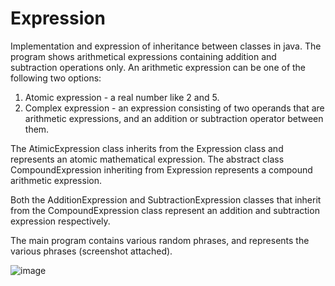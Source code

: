 # Expression
Implementation and expression of inheritance between classes in java.
The program shows arithmetical expressions containing addition and subtraction operations only.
An arithmetic expression can be one of the following two options:
1. Atomic expression - a real number like 2 and 5.
2. Complex expression - an expression consisting of two operands that are arithmetic expressions, and an addition or subtraction operator between them.

The AtimicExpression class inherits from the Expression class and represents an atomic mathematical expression.
The abstract class CompoundExpression inheriting from Expression represents a compound arithmetic expression.

Both the AdditionExpression and SubtractionExpression classes that inherit from the CompoundExpression class represent an addition and subtraction 
expression respectively.

The main program contains various random phrases, and represents the various phrases (screenshot attached).

![image](https://user-images.githubusercontent.com/104766812/207038447-f0fe4881-8882-48f5-843d-584c486f5336.png)
